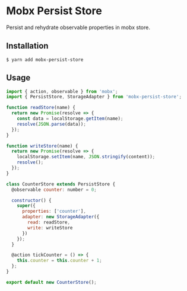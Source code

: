 # Mobx Persist Store

Persist and rehydrate observable properties in mobx store.

## Installation

`$ yarn add mobx-persist-store`

## Usage

```javascript
import { action, observable } from 'mobx';
import { PersistStore, StorageAdapter } from 'mobx-persist-store';

function readStore(name) {
  return new Promise(resolve => {
    const data = localStorage.getItem(name);
    resolve(JSON.parse(data));
  });
}

function writeStore(name) {
  return new Promise(resolve => {
    localStorage.setItem(name, JSON.stringify(content));
    resolve();
  });
}

class CounterStore extends PersistStore {
  @observable counter: number = 0;

  constructor() {
    super({
      properties: ['counter'],
      adapter: new StorageAdapter({
        read: readStore,
        write: writeStore
      })
    });
  }

  @action tickCounter = () => {
    this.counter = this.counter + 1;
  };
}

export default new CounterStore();
```
